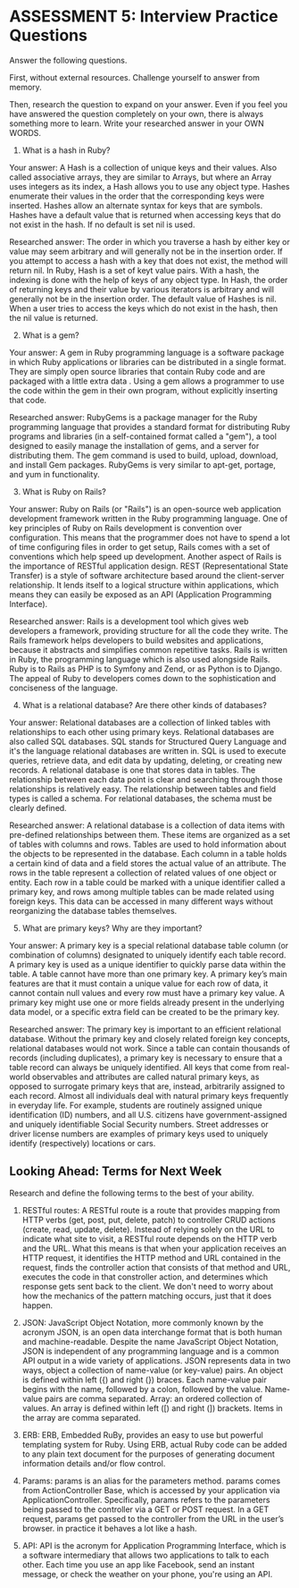 # ASSESSMENT 5: Interview Practice Questions

Answer the following questions.

First, without external resources. Challenge yourself to answer from memory.

Then, research the question to expand on your answer. Even if you feel you have answered the question completely on your own, there is always something more to learn. Write your researched answer in your OWN WORDS.

1. What is a hash in Ruby?

Your answer:  A Hash is a collection of unique keys and their values. Also called associative arrays, they are similar to Arrays, but where an Array uses integers as its index, a Hash allows you to use any object type. Hashes enumerate their values in the order that the corresponding keys were inserted. Hashes allow an alternate syntax for keys that are symbols. Hashes have a default value that is returned when accessing keys that do not exist in the hash. If no default is set nil is used.

Researched answer:  The order in which you traverse a hash by either key or value may seem arbitrary and will generally not be in the insertion order. If you attempt to access a hash with a key that does not exist, the method will return nil. In Ruby, Hash is a set of keyt value pairs. With a hash, the indexing is done with the help of keys of any object type. In Hash, the order of returning keys and their value by various iterators is arbitrary and will generally not be in the insertion order. The default value of Hashes is nil. When a user tries to access the keys which do not exist in the hash, then the nil value is returned. 

2. What is a gem?

Your answer: A gem in Ruby programming language is a software package in which Ruby applications or libraries can be distributed in a single format. They are simply open source libraries that contain Ruby code and are packaged with a little extra data . Using a gem allows a programmer to use the code within the gem in their own program, without explicitly inserting that code.


Researched answer: RubyGems is a package manager for the Ruby programming language that provides a standard format for distributing Ruby programs and libraries (in a self-contained format called a "gem"), a tool designed to easily manage the installation of gems, and a server for distributing them. The gem command is used to build, upload, download, and install Gem packages. RubyGems is very similar to apt-get, portage, and yum in functionality.

3. What is Ruby on Rails?

Your answer: Ruby on Rails (or "Rails") is an open-source web application development framework written in the Ruby programming language. One of key principles of Ruby on Rails development is convention over configuration. This means that the programmer does not have to spend a lot of time configuring files in order to get setup, Rails comes with a set of conventions which help speed up development. Another aspect of Rails is the importance of RESTful application design. REST (Representational State Transfer) is a style of software architecture based around the client-server relationship. It lends itself to a logical structure within applications, which means they can easily be exposed as an API (Application Programming Interface).

Researched answer: Rails is a development tool which gives web developers a framework, providing structure for all the code they write. The Rails framework helps developers to build websites and applications, because it abstracts and simplifies common repetitive tasks. Rails is written in Ruby, the programming language which is also used alongside Rails. Ruby is to Rails as PHP is to Symfony and Zend, or as Python is to Django. The appeal of Ruby to developers comes down to the sophistication and conciseness of the language.

4. What is a relational database? Are there other kinds of databases?

Your answer: Relational databases are a collection of linked tables with relationships to each other using primary keys. Relational databases are also called SQL databases. SQL stands for Structured Query Language and it's the language relational databases are written in. SQL is used to execute queries, retrieve data, and edit data by updating, deleting, or creating new records. A relational database is one that stores data in tables. The relationship between each data point is clear and searching through those relationships is relatively easy. The relationship between tables and field types is called a schema. For relational databases, the schema must be clearly defined.

Researched answer: A relational database is a collection of data items with pre-defined relationships between them. These items are organized as a set of tables with columns and rows. Tables are used to hold information about the objects to be represented in the database. Each column in a table holds a certain kind of data and a field stores the actual value of an attribute. The rows in the table represent a collection of related values of one object or entity. Each row in a table could be marked with a unique identifier called a primary key, and rows among multiple tables can be made related using foreign keys. This data can be accessed in many different ways without reorganizing the database tables themselves.

5. What are primary keys? Why are they important?

Your answer: A primary key is a special relational database table column (or combination of columns) designated to uniquely identify each table record. A primary key is used as a unique identifier to quickly parse data within the table. A table cannot have more than one primary key. A primary key’s main features are that it must contain a unique value for each row of data, it cannot contain null values and every row must have a primary key value. A primary key might use one or more fields already present in the underlying data model, or a specific extra field can be created to be the primary key.

Researched answer: The primary key is important to an efficient relational database. Without the primary key and closely related foreign key concepts, relational databases would not work. Since a table can contain thousands of records (including duplicates), a primary key is necessary to ensure that a table record can always be uniquely identified. All keys that come from real-world observables and attributes are called natural primary keys, as opposed to surrogate primary keys that are, instead, arbitrarily assigned to each record. Almost all individuals deal with natural primary keys frequently in everyday life. For example, students are routinely assigned unique identification (ID) numbers, and all U.S. citizens have government-assigned and uniquely identifiable Social Security numbers. Street addresses or driver license numbers are examples of primary keys used to uniquely identify (respectively) locations or cars.

## Looking Ahead: Terms for Next Week

Research and define the following terms to the best of your ability.

1. RESTful routes: A RESTful route is a route that provides mapping from HTTP verbs (get, post, put, delete, patch) to controller CRUD actions (create, read, update, delete). Instead of relying solely on the URL to indicate what site to visit, a RESTful route depends on the HTTP verb and the URL. What this means is that when your application receives an HTTP request, it identifies the HTTP method and URL contained in the request, finds the controller action that consists of that method and URL, executes the code in that constroller action, and determines which response gets sent back to the client. We don't need to worry about how the mechanics of the pattern matching occurs, just that it does happen.

2. JSON: JavaScript Object Notation, more commonly known by the acronym JSON, is an open data interchange format that is both human and machine-readable. Despite the name JavaScript Object Notation, JSON is independent of any programming language and is a common API output in a wide variety of applications. JSON represents data in two ways, object a collection of name-value (or key-value) pairs. An object is defined within left ({) and right (}) braces. Each name-value pair begins with the name, followed by a colon, followed by the value. Name-value pairs are comma separated. Array: an ordered collection of values. An array is defined within left ([) and right (]) brackets. Items in the array are comma separated.

3. ERB: ERB, Embedded RuBy, provides an easy to use but powerful templating system for Ruby. Using ERB, actual Ruby code can be added to any plain text document for the purposes of generating document information details and/or flow control.

4. Params: params is an alias for the parameters method. params comes from ActionController Base, which is accessed by your application via ApplicationController. Specifically, params refers to the parameters being passed to the controller via a GET or POST request. In a GET request, params get passed to the controller from the URL in the user’s browser. in practice it behaves a lot like a hash.

5. API: API is the acronym for Application Programming Interface, which is a software intermediary that allows two applications to talk to each other. Each time you use an app like Facebook, send an instant message, or check the weather on your phone, you're using an API.
